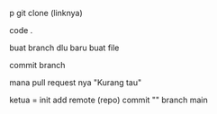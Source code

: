 p
git clone (linknya)

code .

buat branch dlu baru buat file

commit branch

mana pull request nya "Kurang tau"


ketua =
init
add
remote (repo)
commit ""
branch main

